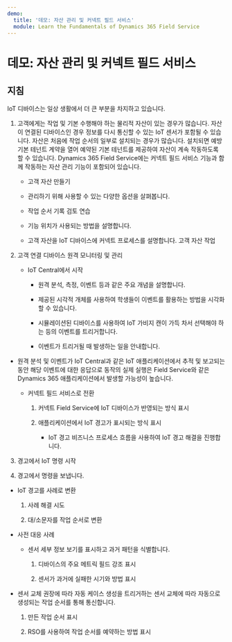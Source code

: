 ```yaml
---
demo:
  title: '데모: 자산 관리 및 커넥트 필드 서비스'
  module: Learn the Fundamentals of Dynamics 365 Field Service
---
```


# 데모: 자산 관리 및 커넥트 필드 서비스

## 지침

IoT 디바이스는 일상 생활에서 더 큰 부분을 차지하고 있습니다. 

1. 고객에게는 작업 및 기본 수행해야 하는 물리적 자산이 있는 경우가 많습니다.  자산이 연결된 디바이스인 경우 정보를 다시 통신할 수 있는 IoT 센서가 포함될 수 있습니다.  자산은 처음에 작업 순서의 일부로 설치되는 경우가 많습니다.  설치되면 예방 기본 테넌트 계약을 열어 예약된 기본 테넌트를 제공하여 자산이 계속 작동하도록 할 수 있습니다.  Dynamics 365 Field Service에는 커넥트 필드 서비스 기능과 함께 작동하는 자산 관리 기능이 포함되어 있습니다.    

    - 고객 자산 만들기

    - 관리하기 위해 사용할 수 있는 다양한 옵션을 살펴봅니다. 

    - 작업 순서 기록 검토 연습

    - 기능 위치가 사용되는 방법을 설명합니다. 

    - 고객 자산을 IoT 디바이스에 커넥트 프로세스를 설명합니다. 고객 자산 작업

 

2. 고객 연결 디바이스 원격 모니터링 및 관리

    - IoT Central에서 시작

        - 원격 분석, 측정, 이벤트 등과 같은 주요 개념을 설명합니다. 

        - 제공된 시각적 개체를 사용하여 학생들이 이벤트를 활용하는 방법을 시각화할 수 있습니다. 

        - 시뮬레이션된 디바이스를 사용하여 IoT 가비지 캔이 가득 차서 선택해야 하는 등의 이벤트를 트리거합니다. 

        - 이벤트가 트리거될 때 발생하는 일을 안내합니다. 

- 원격 분석 및 이벤트가 IoT Central과 같은 IoT 애플리케이션에서 추적 및 보고되는 동안 해당 이벤트에 대한 응답으로 동작의 실제 실행은 Field Service와 같은 Dynamics 365 애플리케이션에서 발생할 가능성이 높습니다. 

    - 커넥트 필드 서비스로 전환

        1. 커넥트 Field Service에 IoT 디바이스가 반영되는 방식 표시

        2. 애플리케이션에서 IoT 경고가 표시되는 방식 표시

            - IoT 경고 비즈니스 프로세스 흐름을 사용하여 IoT 경고 해결을 진행합니다.

3. 경고에서 IoT 명령 시작

4. 경고에서 명령을 보냅니다. 

- IoT 경고를 사례로 변환

    1. 사례 해결 시도

    2. 대/소문자를 작업 순서로 변환

- 사전 대응 사례

    - 센서 세부 정보 보기를 표시하고 과거 패턴을 식별합니다. 

        1. 디바이스의 주요 메트릭 필드 강조 표시

        2. 센서가 과거에 실패한 시기와 방법 표시 

- 센서 교체 권장에 따라 자동 케이스 생성을 트리거하는 센서 교체에 따라 자동으로 생성되는 작업 순서를 통해 통신합니다. 

    1. 만든 작업 순서 표시 

    2. RSO를 사용하여 작업 순서를 예약하는 방법 표시
